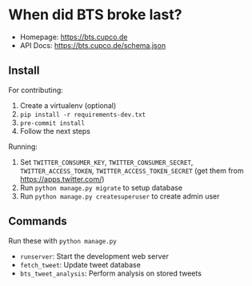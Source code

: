 # When did BTS broke last?

* Homepage: https://bts.cupco.de
* API Docs: https://bts.cupco.de/schema.json

## Install

For contributing:

1.  Create a virtualenv (optional)
2.  `pip install -r requirements-dev.txt`
3.  `pre-commit install`
4.  Follow the next steps

Running:

1.  Set `TWITTER_CONSUMER_KEY`, `TWITTER_CONSUMER_SECRET`, `TWITTER_ACCESS_TOKEN`, `TWITTER_ACCESS_TOKEN_SECRET` (get them from https://apps.twitter.com/)
2.  Run `python manage.py migrate` to setup database
3.  Run `python manage.py createsuperuser` to create admin user

## Commands

Run these with `python manage.py`

* `runserver`: Start the development web server
* `fetch_tweet`: Update tweet database
* `bts_tweet_analysis`: Perform analysis on stored tweets

